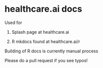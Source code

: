 # healthcare.ai docs

Used for

1) Splash page at healthcare.ai

2) R mkdocs found at healthcare.ai/r

Building of R docs is currently manual process


Please do a pull request if you see typos!
